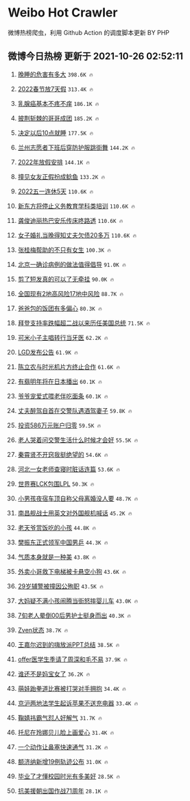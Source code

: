 # Weibo Hot Crawler 



微博热榜爬虫，利用 Github Action 的调度脚本更新 BY PHP 


## 微博今日热榜 更新于 2021-10-26 02:52:11 
1. [晚睡的危害有多大](https://s.weibo.com/weibo?q=%23%E6%99%9A%E7%9D%A1%E7%9A%84%E5%8D%B1%E5%AE%B3%E6%9C%89%E5%A4%9A%E5%A4%A7%23&Refer=top) `398.6K 🔥` 

1. [2022春节放7天假](https://s.weibo.com/weibo?q=%232022%E6%98%A5%E8%8A%82%E6%94%BE7%E5%A4%A9%E5%81%87%23&Refer=top) `313.4K 🔥` 

1. [乳腺癌基本不疼不痒](https://s.weibo.com/weibo?q=%23%E4%B9%B3%E8%85%BA%E7%99%8C%E5%9F%BA%E6%9C%AC%E4%B8%8D%E7%96%BC%E4%B8%8D%E7%97%92%23&Refer=top) `186.1K 🔥` 

1. [披荆斩棘的哥哥成团](https://s.weibo.com/weibo?q=%23%E6%8A%AB%E8%8D%86%E6%96%A9%E6%A3%98%E7%9A%84%E5%93%A5%E5%93%A5%E6%88%90%E5%9B%A2%23&Refer=top) `185.2K 🔥` 

1. [决定以后10点就睡](https://s.weibo.com/weibo?q=%23%E5%86%B3%E5%AE%9A%E4%BB%A5%E5%90%8E10%E7%82%B9%E5%B0%B1%E7%9D%A1%23&Refer=top) `177.5K 🔥` 

1. [兰州志愿者下班后穿防护服跳街舞](https://s.weibo.com/weibo?q=%23%E5%85%B0%E5%B7%9E%E5%BF%97%E6%84%BF%E8%80%85%E4%B8%8B%E7%8F%AD%E5%90%8E%E7%A9%BF%E9%98%B2%E6%8A%A4%E6%9C%8D%E8%B7%B3%E8%A1%97%E8%88%9E%23&Refer=top) `144.2K 🔥` 

1. [2022年放假安排](https://s.weibo.com/weibo?q=%232022%E5%B9%B4%E6%94%BE%E5%81%87%E5%AE%89%E6%8E%92%23&Refer=top) `144.1K 🔥` 

1. [撞见女友正假扮成鲶鱼](https://s.weibo.com/weibo?q=%E6%92%9E%E8%A7%81%E5%A5%B3%E5%8F%8B%E6%AD%A3%E5%81%87%E6%89%AE%E6%88%90%E9%B2%B6%E9%B1%BC&Refer=top) `133.2K 🔥` 

1. [2022五一连休5天](https://s.weibo.com/weibo?q=%232022%E4%BA%94%E4%B8%80%E8%BF%9E%E4%BC%915%E5%A4%A9%23&Refer=top) `110.6K 🔥` 

1. [新东方将停止义务教育学科类培训](https://s.weibo.com/weibo?q=%23%E6%96%B0%E4%B8%9C%E6%96%B9%E5%B0%86%E5%81%9C%E6%AD%A2%E4%B9%89%E5%8A%A1%E6%95%99%E8%82%B2%E5%AD%A6%E7%A7%91%E7%B1%BB%E5%9F%B9%E8%AE%AD%23&Refer=top) `110.6K 🔥` 

1. [龚俊迪丽热巴安乐传床咚路透](https://s.weibo.com/weibo?q=%23%E9%BE%9A%E4%BF%8A%E8%BF%AA%E4%B8%BD%E7%83%AD%E5%B7%B4%E5%AE%89%E4%B9%90%E4%BC%A0%E5%BA%8A%E5%92%9A%E8%B7%AF%E9%80%8F%23&Refer=top) `110.6K 🔥` 

1. [女子婚礼当晚得知丈夫欠债20多万](https://s.weibo.com/weibo?q=%23%E5%A5%B3%E5%AD%90%E5%A9%9A%E7%A4%BC%E5%BD%93%E6%99%9A%E5%BE%97%E7%9F%A5%E4%B8%88%E5%A4%AB%E6%AC%A0%E5%80%BA20%E5%A4%9A%E4%B8%87%23&Refer=top) `110.6K 🔥` 

1. [张桂梅帮助的不只有女生](https://s.weibo.com/weibo?q=%23%E5%BC%A0%E6%A1%82%E6%A2%85%E5%B8%AE%E5%8A%A9%E7%9A%84%E4%B8%8D%E5%8F%AA%E6%9C%89%E5%A5%B3%E7%94%9F%23&Refer=top) `100.3K 🔥` 

1. [北京一确诊病例的做法值得倡导](https://s.weibo.com/weibo?q=%23%E5%8C%97%E4%BA%AC%E4%B8%80%E7%A1%AE%E8%AF%8A%E7%97%85%E4%BE%8B%E7%9A%84%E5%81%9A%E6%B3%95%E5%80%BC%E5%BE%97%E5%80%A1%E5%AF%BC%23&Refer=top) `91.0K 🔥` 

1. [剪了短发真的可以了无牵挂](https://s.weibo.com/weibo?q=%23%E5%89%AA%E4%BA%86%E7%9F%AD%E5%8F%91%E7%9C%9F%E7%9A%84%E5%8F%AF%E4%BB%A5%E4%BA%86%E6%97%A0%E7%89%B5%E6%8C%82%23&Refer=top) `90.0K 🔥` 

1. [全国现有2地高风险17地中风险](https://s.weibo.com/weibo?q=%23%E5%85%A8%E5%9B%BD%E7%8E%B0%E6%9C%892%E5%9C%B0%E9%AB%98%E9%A3%8E%E9%99%A917%E5%9C%B0%E4%B8%AD%E9%A3%8E%E9%99%A9%23&Refer=top) `88.7K 🔥` 

1. [爸爸包的饭团有多偏心](https://s.weibo.com/weibo?q=%23%E7%88%B8%E7%88%B8%E5%8C%85%E7%9A%84%E9%A5%AD%E5%9B%A2%E6%9C%89%E5%A4%9A%E5%81%8F%E5%BF%83%23&Refer=top) `80.3K 🔥` 

1. [拜登支持率跌幅超二战以来历任美国总统](https://s.weibo.com/weibo?q=%23%E6%8B%9C%E7%99%BB%E6%94%AF%E6%8C%81%E7%8E%87%E8%B7%8C%E5%B9%85%E8%B6%85%E4%BA%8C%E6%88%98%E4%BB%A5%E6%9D%A5%E5%8E%86%E4%BB%BB%E7%BE%8E%E5%9B%BD%E6%80%BB%E7%BB%9F%23&Refer=top) `71.5K 🔥` 

1. [可米小子主唱转行当牙医](https://s.weibo.com/weibo?q=%23%E5%8F%AF%E7%B1%B3%E5%B0%8F%E5%AD%90%E4%B8%BB%E5%94%B1%E8%BD%AC%E8%A1%8C%E5%BD%93%E7%89%99%E5%8C%BB%23&Refer=top) `62.2K 🔥` 

1. [LGD发布公告](https://s.weibo.com/weibo?q=%23LGD%E5%8F%91%E5%B8%83%E5%85%AC%E5%91%8A%23&Refer=top) `61.9K 🔥` 

1. [陈立农与时光机片方终止合作](https://s.weibo.com/weibo?q=%23%E9%99%88%E7%AB%8B%E5%86%9C%E4%B8%8E%E6%97%B6%E5%85%89%E6%9C%BA%E7%89%87%E6%96%B9%E7%BB%88%E6%AD%A2%E5%90%88%E4%BD%9C%23&Refer=top) `61.6K 🔥` 

1. [有翡明年将在日本播出](https://s.weibo.com/weibo?q=%23%E6%9C%89%E7%BF%A1%E6%98%8E%E5%B9%B4%E5%B0%86%E5%9C%A8%E6%97%A5%E6%9C%AC%E6%92%AD%E5%87%BA%23&Refer=top) `60.1K 🔥` 

1. [爷爷宠爱式喂老伴吃面条](https://s.weibo.com/weibo?q=%23%E7%88%B7%E7%88%B7%E5%AE%A0%E7%88%B1%E5%BC%8F%E5%96%82%E8%80%81%E4%BC%B4%E5%90%83%E9%9D%A2%E6%9D%A1%23&Refer=top) `60.1K 🔥` 

1. [丈夫醉驾自首在交警队遇酒驾妻子](https://s.weibo.com/weibo?q=%23%E4%B8%88%E5%A4%AB%E9%86%89%E9%A9%BE%E8%87%AA%E9%A6%96%E5%9C%A8%E4%BA%A4%E8%AD%A6%E9%98%9F%E9%81%87%E9%85%92%E9%A9%BE%E5%A6%BB%E5%AD%90%23&Refer=top) `59.8K 🔥` 

1. [投资586万元账户归零](https://s.weibo.com/weibo?q=%23%E6%8A%95%E8%B5%84586%E4%B8%87%E5%85%83%E8%B4%A6%E6%88%B7%E5%BD%92%E9%9B%B6%23&Refer=top) `59.5K 🔥` 

1. [老人哭着问交警生活什么时候才会好](https://s.weibo.com/weibo?q=%23%E8%80%81%E4%BA%BA%E5%93%AD%E7%9D%80%E9%97%AE%E4%BA%A4%E8%AD%A6%E7%94%9F%E6%B4%BB%E4%BB%80%E4%B9%88%E6%97%B6%E5%80%99%E6%89%8D%E4%BC%9A%E5%A5%BD%23&Refer=top) `55.5K 🔥` 

1. [秦霄贤不开窍我挺绝望的](https://s.weibo.com/weibo?q=%23%E7%A7%A6%E9%9C%84%E8%B4%A4%E4%B8%8D%E5%BC%80%E7%AA%8D%E6%88%91%E6%8C%BA%E7%BB%9D%E6%9C%9B%E7%9A%84%23&Refer=top) `54.6K 🔥` 

1. [河北一女老师查寝时脏话连篇](https://s.weibo.com/weibo?q=%23%E6%B2%B3%E5%8C%97%E4%B8%80%E5%A5%B3%E8%80%81%E5%B8%88%E6%9F%A5%E5%AF%9D%E6%97%B6%E8%84%8F%E8%AF%9D%E8%BF%9E%E7%AF%87%23&Refer=top) `53.6K 🔥` 

1. [世界赛LCK包围LPL](https://s.weibo.com/weibo?q=%23%E4%B8%96%E7%95%8C%E8%B5%9BLCK%E5%8C%85%E5%9B%B4LPL%23&Refer=top) `50.3K 🔥` 

1. [小男孩夜宿车顶自称父母离婚没人要](https://s.weibo.com/weibo?q=%23%E5%B0%8F%E7%94%B7%E5%AD%A9%E5%A4%9C%E5%AE%BF%E8%BD%A6%E9%A1%B6%E8%87%AA%E7%A7%B0%E7%88%B6%E6%AF%8D%E7%A6%BB%E5%A9%9A%E6%B2%A1%E4%BA%BA%E8%A6%81%23&Refer=top) `48.7K 🔥` 

1. [南昌舰战士用英文对外国舰机喊话](https://s.weibo.com/weibo?q=%23%E5%8D%97%E6%98%8C%E8%88%B0%E6%88%98%E5%A3%AB%E7%94%A8%E8%8B%B1%E6%96%87%E5%AF%B9%E5%A4%96%E5%9B%BD%E8%88%B0%E6%9C%BA%E5%96%8A%E8%AF%9D%23&Refer=top) `45.2K 🔥` 

1. [老天爷赏饭吃的小孩](https://s.weibo.com/weibo?q=%23%E8%80%81%E5%A4%A9%E7%88%B7%E8%B5%8F%E9%A5%AD%E5%90%83%E7%9A%84%E5%B0%8F%E5%AD%A9%23&Refer=top) `44.8K 🔥` 

1. [樊振东正式领军中国男乒](https://s.weibo.com/weibo?q=%23%E6%A8%8A%E6%8C%AF%E4%B8%9C%E6%AD%A3%E5%BC%8F%E9%A2%86%E5%86%9B%E4%B8%AD%E5%9B%BD%E7%94%B7%E4%B9%92%23&Refer=top) `44.3K 🔥` 

1. [气质本身就是一种美](https://s.weibo.com/weibo?q=%23%E6%B0%94%E8%B4%A8%E6%9C%AC%E8%BA%AB%E5%B0%B1%E6%98%AF%E4%B8%80%E7%A7%8D%E7%BE%8E%23&Refer=top) `43.8K 🔥` 

1. [外卖小哥救下电梯被卡悬空小狗](https://s.weibo.com/weibo?q=%23%E5%A4%96%E5%8D%96%E5%B0%8F%E5%93%A5%E6%95%91%E4%B8%8B%E7%94%B5%E6%A2%AF%E8%A2%AB%E5%8D%A1%E6%82%AC%E7%A9%BA%E5%B0%8F%E7%8B%97%23&Refer=top) `43.6K 🔥` 

1. [29岁辅警被撞因公殉职](https://s.weibo.com/weibo?q=%2329%E5%B2%81%E8%BE%85%E8%AD%A6%E8%A2%AB%E6%92%9E%E5%9B%A0%E5%85%AC%E6%AE%89%E8%81%8C%23&Refer=top) `43.5K 🔥` 

1. [大妈疑不满小孩闹腾当街怒摔婴儿车](https://s.weibo.com/weibo?q=%23%E5%A4%A7%E5%A6%88%E7%96%91%E4%B8%8D%E6%BB%A1%E5%B0%8F%E5%AD%A9%E9%97%B9%E8%85%BE%E5%BD%93%E8%A1%97%E6%80%92%E6%91%94%E5%A9%B4%E5%84%BF%E8%BD%A6%23&Refer=top) `43.0K 🔥` 

1. [7旬老人晕倒00后男护士挺身而出](https://s.weibo.com/weibo?q=%237%E6%97%AC%E8%80%81%E4%BA%BA%E6%99%95%E5%80%9200%E5%90%8E%E7%94%B7%E6%8A%A4%E5%A3%AB%E6%8C%BA%E8%BA%AB%E8%80%8C%E5%87%BA%23&Refer=top) `40.3K 🔥` 

1. [Zven状态](https://s.weibo.com/weibo?q=%23Zven%E7%8A%B6%E6%80%81%23&Refer=top) `38.7K 🔥` 

1. [王嘉尔迟到的嗨放派PPT总结](https://s.weibo.com/weibo?q=%23%E7%8E%8B%E5%98%89%E5%B0%94%E8%BF%9F%E5%88%B0%E7%9A%84%E5%97%A8%E6%94%BE%E6%B4%BEPPT%E6%80%BB%E7%BB%93%23&Refer=top) `38.5K 🔥` 

1. [offer医学生季请了周深和毛不易](https://s.weibo.com/weibo?q=%23offer%E5%8C%BB%E5%AD%A6%E7%94%9F%E5%AD%A3%E8%AF%B7%E4%BA%86%E5%91%A8%E6%B7%B1%E5%92%8C%E6%AF%9B%E4%B8%8D%E6%98%93%23&Refer=top) `37.9K 🔥` 

1. [谁还不是妈宝女了](https://s.weibo.com/weibo?q=%23%E8%B0%81%E8%BF%98%E4%B8%8D%E6%98%AF%E5%A6%88%E5%AE%9D%E5%A5%B3%E4%BA%86%23&Refer=top) `36.2K 🔥` 

1. [萌娃跆拳道比赛被打哭对手拥抱](https://s.weibo.com/weibo?q=%23%E8%90%8C%E5%A8%83%E8%B7%86%E6%8B%B3%E9%81%93%E6%AF%94%E8%B5%9B%E8%A2%AB%E6%89%93%E5%93%AD%E5%AF%B9%E6%89%8B%E6%8B%A5%E6%8A%B1%23&Refer=top) `34.4K 🔥` 

1. [京沪两地法学生起诉苹果不送充电器](https://s.weibo.com/weibo?q=%23%E4%BA%AC%E6%B2%AA%E4%B8%A4%E5%9C%B0%E6%B3%95%E5%AD%A6%E7%94%9F%E8%B5%B7%E8%AF%89%E8%8B%B9%E6%9E%9C%E4%B8%8D%E9%80%81%E5%85%85%E7%94%B5%E5%99%A8%23&Refer=top) `33.4K 🔥` 

1. [鞠婧祎霸气怼人好解气](https://s.weibo.com/weibo?q=%23%E9%9E%A0%E5%A9%A7%E7%A5%8E%E9%9C%B8%E6%B0%94%E6%80%BC%E4%BA%BA%E5%A5%BD%E8%A7%A3%E6%B0%94%23&Refer=top) `31.7K 🔥` 

1. [托尼在玲娜贝儿脸上画爱心](https://s.weibo.com/weibo?q=%23%E6%89%98%E5%B0%BC%E5%9C%A8%E7%8E%B2%E5%A8%9C%E8%B4%9D%E5%84%BF%E8%84%B8%E4%B8%8A%E7%94%BB%E7%88%B1%E5%BF%83%23&Refer=top) `31.4K 🔥` 

1. [一个动作让鼻塞快速通气](https://s.weibo.com/weibo?q=%23%E4%B8%80%E4%B8%AA%E5%8A%A8%E4%BD%9C%E8%AE%A9%E9%BC%BB%E5%A1%9E%E5%BF%AB%E9%80%9F%E9%80%9A%E6%B0%94%23&Refer=top) `31.2K 🔥` 

1. [额济纳新增19例轨迹公布](https://s.weibo.com/weibo?q=%23%E9%A2%9D%E6%B5%8E%E7%BA%B3%E6%96%B0%E5%A2%9E19%E4%BE%8B%E8%BD%A8%E8%BF%B9%E5%85%AC%E5%B8%83%23&Refer=top) `31.0K 🔥` 

1. [毕业了才懂校园时光有多美好](https://s.weibo.com/weibo?q=%23%E6%AF%95%E4%B8%9A%E4%BA%86%E6%89%8D%E6%87%82%E6%A0%A1%E5%9B%AD%E6%97%B6%E5%85%89%E6%9C%89%E5%A4%9A%E7%BE%8E%E5%A5%BD%23&Refer=top) `28.5K 🔥` 

1. [抗美援朝出国作战71周年](https://s.weibo.com/weibo?q=%23%E6%8A%97%E7%BE%8E%E6%8F%B4%E6%9C%9D%E5%87%BA%E5%9B%BD%E4%BD%9C%E6%88%9871%E5%91%A8%E5%B9%B4%23&Refer=top) `28.1K 🔥` 

